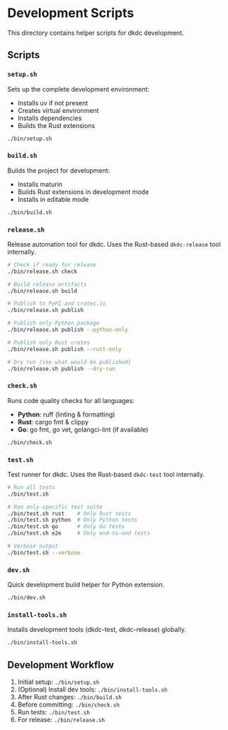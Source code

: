 # Development Scripts

This directory contains helper scripts for dkdc development.

## Scripts

### `setup.sh`
Sets up the complete development environment:
- Installs uv if not present
- Creates virtual environment
- Installs dependencies
- Builds the Rust extensions

```bash
./bin/setup.sh
```

### `build.sh`
Builds the project for development:
- Installs maturin
- Builds Rust extensions in development mode
- Installs in editable mode

```bash
./bin/build.sh
```

### `release.sh`
Release automation tool for dkdc. Uses the Rust-based `dkdc-release` tool internally.

```bash
# Check if ready for release
./bin/release.sh check

# Build release artifacts
./bin/release.sh build

# Publish to PyPI and crates.io
./bin/release.sh publish

# Publish only Python package
./bin/release.sh publish --python-only

# Publish only Rust crates
./bin/release.sh publish --rust-only

# Dry run (see what would be published)
./bin/release.sh publish --dry-run
```

### `check.sh`
Runs code quality checks for all languages:
- **Python**: ruff (linting & formatting)
- **Rust**: cargo fmt & clippy
- **Go**: go fmt, go vet, golangci-lint (if available)

```bash
./bin/check.sh
```

### `test.sh`
Test runner for dkdc. Uses the Rust-based `dkdc-test` tool internally.

```bash
# Run all tests
./bin/test.sh

# Run only specific test suite
./bin/test.sh rust    # Only Rust tests
./bin/test.sh python  # Only Python tests
./bin/test.sh go      # Only Go tests
./bin/test.sh e2e     # Only end-to-end tests

# Verbose output
./bin/test.sh --verbose
```

### `dev.sh`
Quick development build helper for Python extension.

```bash
./bin/dev.sh
```

### `install-tools.sh`
Installs development tools (dkdc-test, dkdc-release) globally.

```bash
./bin/install-tools.sh
```

## Development Workflow

1. Initial setup: `./bin/setup.sh`
2. (Optional) Install dev tools: `./bin/install-tools.sh`
3. After Rust changes: `./bin/build.sh`
4. Before committing: `./bin/check.sh`
5. Run tests: `./bin/test.sh`
6. For release: `./bin/release.sh`